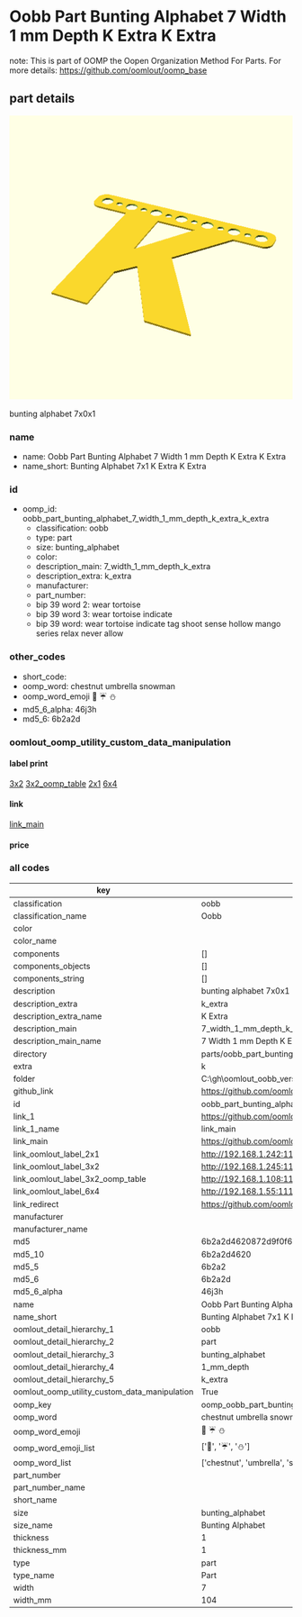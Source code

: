 # Oobb Part Bunting Alphabet 7 Width 1 mm Depth K Extra K Extra  

note: This is part of OOMP the Oopen Organization Method For Parts. For more details: https://github.com/oomlout/oomp_base

##  part details
  

[![](3dpr.png)](3dpr.png)

bunting alphabet 7x0x1



### name
* name: Oobb Part Bunting Alphabet 7 Width 1 mm Depth K Extra K Extra
* name_short: Bunting Alphabet 7x1 K Extra K Extra
### id
* oomp_id: oobb_part_bunting_alphabet_7_width_1_mm_depth_k_extra_k_extra
  * classification: oobb
  * type: part
  * size: bunting_alphabet
  * color: 
  * description_main: 7_width_1_mm_depth_k_extra
  * description_extra: k_extra
  * manufacturer: 
  * part_number: 
  * bip 39 word 2: wear tortoise
  * bip 39 word 3: wear tortoise indicate
  * bip 39 word: wear tortoise indicate tag shoot sense hollow mango series relax never allow

### other_codes
* short_code: 
* oomp_word: chestnut umbrella snowman
* oomp_word_emoji :chestnut: :umbrella: :snowman:
* md5_6_alpha: 46j3h
* md5_6: 6b2a2d






### oomlout_oomp_utility_custom_data_manipulation
#### label print
[3x2](http://192.168.1.245:1112/?label=oomp%2046j3h)
[3x2_oomp_table](http://192.168.1.108:1112/?label=oomp%2046j3h)
[2x1](http://192.168.1.242:1112/?label=oomp%2046j3h)
[6x4](http://192.168.1.55:1112/?label=oomp%2046j3h)    

#### link

[link_main](https://github.com/oomlout/oomlout_oobb_version_4_generated_parts/tree/main/navigation_oomp/oobb/part/bunting_alphabet/7_width_1_mm_depth_k_extra/k_extra/part)                              

#### price







### all codes 
| key | value |  
| --- | --- |  
| classification | oobb |  
| classification_name | Oobb |  
| color |  |  
| color_name |  |  
| components | [] |  
| components_objects | [] |  
| components_string | [] |  
| description | bunting alphabet 7x0x1 |  
| description_extra | k_extra |  
| description_extra_name | K Extra |  
| description_main | 7_width_1_mm_depth_k_extra |  
| description_main_name | 7 Width 1 mm Depth K Extra |  
| directory | parts/oobb_part_bunting_alphabet_7_width_1_mm_depth_k_extra_k_extra |  
| extra | k |  
| folder | C:\gh\oomlout_oobb_version_4_generated_parts\parts\oobb_part_bunting_alphabet_7_width_1_mm_depth_k_extra_k_extra |  
| github_link | https://github.com/oomlout/oomlout_oomp_part_src/tree/main/parts/oobb_part_bunting_alphabet_7_width_1_mm_depth_k_extra_k_extra |  
| id | oobb_part_bunting_alphabet_7_width_1_mm_depth_k_extra_k_extra |  
| link_1 | https://github.com/oomlout/oomlout_oobb_version_4_generated_parts/tree/main/navigation_oomp/oobb/part/bunting_alphabet/7_width_1_mm_depth_k_extra/k_extra/part |  
| link_1_name | link_main |  
| link_main | https://github.com/oomlout/oomlout_oobb_version_4_generated_parts/tree/main/navigation_oomp/oobb/part/bunting_alphabet/7_width_1_mm_depth_k_extra/k_extra/part |  
| link_oomlout_label_2x1 | http://192.168.1.242:1112/?label=oomp%2046j3h |  
| link_oomlout_label_3x2 | http://192.168.1.245:1112/?label=oomp%2046j3h |  
| link_oomlout_label_3x2_oomp_table | http://192.168.1.108:1112/?label=oomp%2046j3h |  
| link_oomlout_label_6x4 | http://192.168.1.55:1112/?label=oomp%2046j3h |  
| link_redirect | https://github.com/oomlout/oomlout_oobb_version_4_generated_parts/tree/main/parts/oobb_bunting_alphabet_07_01_ex_k |  
| manufacturer |  |  
| manufacturer_name |  |  
| md5 | 6b2a2d4620872d9f0f634dd2e5f967c3 |  
| md5_10 | 6b2a2d4620 |  
| md5_5 | 6b2a2 |  
| md5_6 | 6b2a2d |  
| md5_6_alpha | 46j3h |  
| name | Oobb Part Bunting Alphabet 7 Width 1 mm Depth K Extra K Extra |  
| name_short | Bunting Alphabet 7x1 K Extra K Extra |  
| oomlout_detail_hierarchy_1 | oobb |  
| oomlout_detail_hierarchy_2 | part |  
| oomlout_detail_hierarchy_3 | bunting_alphabet |  
| oomlout_detail_hierarchy_4 | 1_mm_depth |  
| oomlout_detail_hierarchy_5 | k_extra |  
| oomlout_oomp_utility_custom_data_manipulation | True |  
| oomp_key | oomp_oobb_part_bunting_alphabet_7_width_1_mm_depth_k_extra_k_extra |  
| oomp_word | chestnut umbrella snowman |  
| oomp_word_emoji | :chestnut: :umbrella: :snowman: |  
| oomp_word_emoji_list | [':chestnut:', ':umbrella:', ':snowman:'] |  
| oomp_word_list | ['chestnut', 'umbrella', 'snowman'] |  
| part_number |  |  
| part_number_name |  |  
| short_name |  |  
| size | bunting_alphabet |  
| size_name | Bunting Alphabet |  
| thickness | 1 |  
| thickness_mm | 1 |  
| type | part |  
| type_name | Part |  
| width | 7 |  
| width_mm | 104 |  
